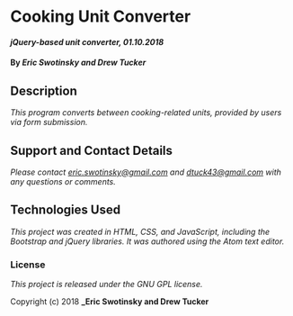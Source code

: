 # Cooking Unit Converter

#### _jQuery-based unit converter, 01.10.2018_

#### By _**Eric Swotinsky and Drew Tucker**_

## Description

_This program converts between cooking-related units, provided by users via form submission._

## Support and Contact Details

_Please contact eric.swotinsky@gmail.com and dtuck43@gmail.com with any questions or comments._

## Technologies Used

_This project was created in HTML, CSS, and JavaScript, including the Bootstrap and jQuery libraries. It was authored using the Atom text editor._

### License

*This project is released under the GNU GPL license.*

Copyright (c) 2018 **_Eric Swotinsky and Drew Tucker**
